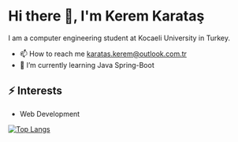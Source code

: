 # Hi there 👋, I'm Kerem Karataş
I am a computer engineering student at Kocaeli University in Turkey.
* 📫 How to reach me [karatas.kerem@outlook.com.tr](karatas.kerem@outlook.com.tr)
* 🌱 I’m currently learning Java Spring-Boot
## ⚡ Interests
* Web Development



[![Top Langs](https://github-readme-stats.vercel.app/api/top-langs/?username=keremkaratass&theme=dark&layout=compact)](https://github.com/anuraghazra/github-readme-stats)



 



